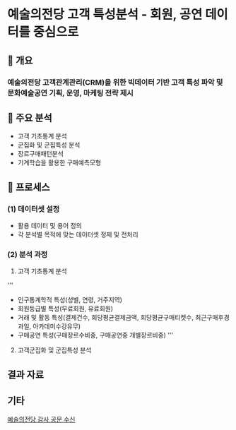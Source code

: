 # 예술의전당 고객 특성분석 - 회원, 공연 데이터를 중심으로

## 📃 개요
### 예술의전당 고객관계관리(CRM)을 위한 빅데이터 기반 고객 특성 파악 및 문화예술공연 기획, 운영, 마케팅 전략 제시

## 📃 주요 분석
* 고객 기초통계 분석
* 군집화 및 군집특성 분석
* 장르구매패턴분석
* 기계학습을 활용한 구매예측모형

## 📃 프로세스
### (1) 데이터셋 설정
- 활용 데이터 및 용어 정의
- 각 분석별 목적에 맞는 데이터셋 정제 및 전처리

### (2) 분석 과정
1. 고객 기초통계 분석  

'''
- 인구통계학적 특성(성별, 연령, 거주지역)
- 회원등급별 특성(무료회원, 유료회원)
- 거래 및 활동 특성(결제건수, 회당평균결제금액, 회당평균구매티켓수, 최근구매후경과일, 아카데미수강유무)
- 구매공연 특성(구매장르수비중, 구매공연중 개별장르비중)
'''  

2. 고객군집화 및 군집특성 분석
## 결과 자료


## 기타
[예술의전당 감사 공문 수신]()
  
